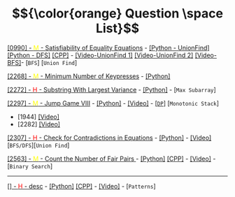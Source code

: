 # $${\color{orange} Question \space List}$$

[[0990] - <span style="color:yellow">M</span> - Satisfiability of Equality Equations](https://leetcode.com/problems/satisfiability-of-equality-equations/) - [[Python - UnionFind]](https://github.com/1688168/Leetcode/blob/main/LC/%5B0990%5D%20Satisfiability%20of%20Equality%20Equations%20-%20Union%20Find.py) [[Python - DFS]](https://github.com/1688168/Leetcode/blob/main/LC/%5B0990%5D%20Satisfiability%20of%20Equality%20Equations%20-%20DFS.py) [[CPP]]() - [[Video-UnionFind 1]](https://www.youtube.com/watch?v=VDZkBXPR4fE) [[Video-UnionFind 2]](https://www.youtube.com/watch?v=x_c-OSW-8Iw&t=0s) [[Video-BFS]](https://www.youtube.com/watch?v=K2oLZTE53kk&t=0s)- [`BFS`] [`Union Find`]

[[2268] - <span style="color:yellow">M</span> - Minimum Number of Keypresses](https://leetcode.com/problems/minimum-number-of-keypresses/) - [[Python]](https://github.com/1688168/Leetcode/blob/main/LC/%5B2268%5D%20Minimum%20Number%20Of%20Keypresses.py)

[[2272] - <span style="color:red">H</span> - Substring With Largest Variance](https://leetcode.com/problems/substring-with-largest-variance/) - [[Python]](https://github.com/1688168/Leetcode/blob/main/LC/%5B2272%5D%20Substring%20With%20Largest%20Variance%20-%20dp1.py) - [`Max Subarray`]

[[2297] - <span style="color:yellow">M</span> - Jump Game VIII](https://leetcode.com/problems/jump-game-viii/) - [[Python]](https://github.com/1688168/Leetcode/blob/main/LC/%5B2297%5D%20Jump%20Game%20VIII.py) - [[Video]](https://www.youtube.com/watch?v=II7tWDuY7yE) - [[`DP`]](https://github.com/1688168/Leetcode/template/DP.md) [`Monotonic Stack`]

- [1944] [[Video]](https://www.youtube.com/watch?v=oV-HvcHogyk)
- [2282] [[Video]](https://www.youtube.com/watch?v=AgC28b_0ekM)

[[2307] - <span style="color:red">H</span> - Check for Contradictions in Equations](https://leetcode.com/problems/check-for-contradictions-in-equations/) - [[Python]](https://github.com/1688168/Leetcode/blob/main/LC/%5B2307%5D%20Check%20For%20Contraditions%20In%20Equations.py) - [[Video]](https://www.youtube.com/watch?v=csuQPHC4WTk) [`BFS/DFS`][`Union Find`]

[[2563] - <span style="color:yellow">M</span> - Count the Number of Fair Pairs
](https://leetcode.com/problems/count-the-number-of-fair-pairs/) - 
[[Python]](https://github.com/1688168/Leetcode/blob/main/LC/%5B2563%5D%20Count-the-Number-of-Fair-Pairs.py)
[[CPP]](https://github.com/1688168/Leetcode/blob/main/LC/%5B2563%5D%20Count-the-Number-of-Fair-Pairs.cpp) -
[[Video]](https://www.youtube.com/watch?v=MmegIOi5Rrw) -
[`Binary Search`]

---

[[] - <span style="color:red">H</span> - desc]() - [[Python]]() [[CPP]]() - [[Video]]() - [`Patterns`]
